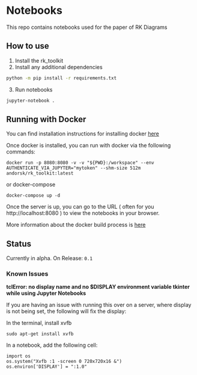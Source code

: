 # Notebooks

This repo contains notebooks used for the paper of RK Diagrams

## How to use

1. Install the rk_toolkit
2. Install any additional dependencies 
``` sh
python -m pip install -r requirements.txt
```
3. Run notebooks
``` sh
jupyter-notebook .
```

## Running with Docker

You can find installation instructions for installing docker [here](https://docs.docker.com/desktop/)

Once docker is installed, you can run with docker via the following commands:

```
docker run -p 8080:8080 -v -v "${PWD}:/workspace" --env AUTHENTICATE_VIA_JUPYTER="mytoken" --shm-size 512m andorsk/rk_toolkit:latest
```
or docker-compose

```
docker-compose up -d 
```

Once the server is up, you can go to the URL ( often for you http://localhost:8080 ) to view the notebooks in your browser.

More information about the docker build process is [here](https://github.com/andorsk/rk_toolkit/blob/master/01_rk_workbench)

## Status

Currently in alpha. On Release: `0.1`

### Known Issues

**tclError: no display name and no $DISPLAY environment variable tkinter while using Jupyter Notebooks**

If you are having an issue with running this over on a server, where display is not being set, the following will fix the display:

In the terminal, install xvfb

```
sudo apt-get install xvfb
```

In a notebook, add the following cell:

```
import os
os.system("Xvfb :1 -screen 0 720x720x16 &")
os.environ['DISPLAY'] = ":1.0"
```
